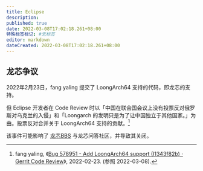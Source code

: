 ```yaml
---
title: Eclipse
description:
published: true
date: 2022-03-08T17:02:18.261+08:00
特殊标签标记: #无标签
editor: markdown
dateCreated: 2022-03-08T17:02:18.261+08:00
---
```


## 龙芯争议

2022年2月23日，fang yaling 提交了 LoongArch64 支持的代码，即龙芯的支持。

但 Eclipse 开发者在 Code Review 时以「中国在联合国会议上没有投票反对俄罗斯对乌克兰的入侵」和「Loongarch 的发明只是为了让中国独立于其他国家。」为由。投票反对合并关于 LoongArch64 支持的贡献。[^191171]

[^191171]: fang yaling, 《[Bug 578951 - Add LoongArch64 support (I1343f82b) · Gerrit Code Review](https://web.archive.org/web/20220303050606/https://git.eclipse.org/r/c/platform/eclipse.platform.swt/+/191171)》, 2022-02-23. (参照 2022-03-08).

该事件可能影响了 [龙芯BBS](/website/龙芯BBS.md) 与龙芯问答社区，并导致其关闭。
